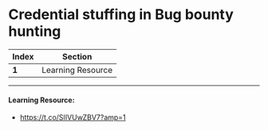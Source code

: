 # Credential stuffing in Bug bounty hunting

Index | Section
--- | ---
**1** | Learning Resource

___


#### Learning Resource: 

* https://t.co/SIIVUwZBV7?amp=1